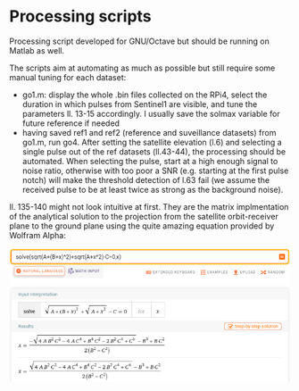 # Processing scripts
Processing script developed for GNU/Octave but should be running on Matlab as well.

The scripts aim at automating as much as possible but still require some manual tuning for each
dataset:
* go1.m: display the whole .bin files collected on the RPi4, select the duration in which pulses
from Sentinel1 are visible, and tune the parameters ll. 13-15 accordingly. I usually save the
solmax variable for future reference if needed
* having saved ref1 and ref2 (reference and suveillance datasets) from go1.m, run go4. After setting
the satellite elevation (l.6) and selecting a single pulse out of the ref datasets (ll.43-44), the
processing should be automated. When selecting the pulse, start at a high enough signal to noise
ratio, otherwise with too poor a SNR (e.g. starting at the first pulse notch) will make the
threshold detection of l.63 fail (we assume the received pulse to be at least twice as strong as
the background noise).

ll. 135-140 might not look intuitive at first. They are the matrix implmentation of the analytical
solution to the projection from the satellite orbit-receiver plane to the ground plane using the quite
amazing equation provided by Wolfram Alpha:

<img src="2021-11-09-075916_1024x768_scrot.png">

